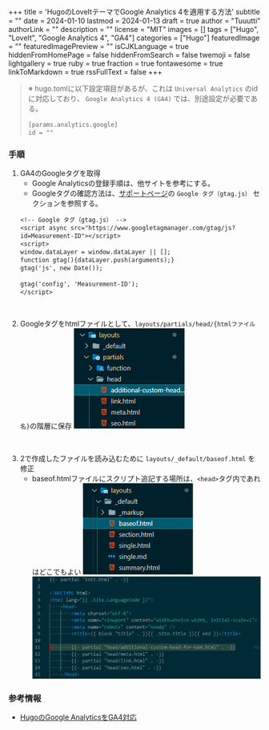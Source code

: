 +++
title = 'HugoのLoveItテーマでGoogle Analytics 4を適用する方法'
subtitle = ""
date = 2024-01-10
lastmod = 2024-01-13
draft = true
author = "Tuuutti"
authorLink = ""
description = ""
license = "MIT"
images = []
tags = ["Hugo", "LoveIt", "Google Analytics 4", "GA4"]
categories = ["Hugo"]
featuredImage = ""
featuredImagePreview = ""
isCJKLanguage = true
hiddenFromHomePage = false
hiddenFromSearch = false
twemoji = false
lightgallery = true
ruby = true
fraction = true
fontawesome = true
linkToMarkdown = true
rssFullText = false
+++

<!--more-->

> ※ hugo.tomlに以下設定項目があるが、これは `Universal Analytics` のidに対応しており、 `Google Analytics 4 (GA4)` では、別途設定が必要である。
> ```
> [params.analytics.google]
> id = ""
>```

### 手順
1. GA4のGoogleタグを取得
    - Google Analyticsの登録手順は、他サイトを参考にする。
    - Googleタグの確認方法は、[サポートページ](https://support.google.com/analytics/topic/12208141?hl=ja&ref_topic=12154439)の `Google タグ（gtag.js）` セクションを参照する。
    ```
    <!-- Google タグ（gtag.js） -->
    <script async src="https://www.googletagmanager.com/gtag/js?id=Measurement-ID"></script>
    <script>
    window.dataLayer = window.dataLayer || [];
    function gtag(){dataLayer.push(arguments);}
    gtag('js', new Date());

    gtag('config', 'Measurement-ID');
    </script>
    ```
<br>

2. Googleタグをhtmlファイルとして、`layouts/partials/head/{htmlファイル名}`の階層に保存
    ![Googleタグの保存先](gtag_save_location.png "Googleタグの保存先")
<br>

3. 2で作成したファイルを読み込むために `layouts/_default/baseof.html` を修正
    - baseof.htmlファイルにスクリプト追記する場所は、`<head>`タグ内であれはどこでもよい
    ![baseof.htmlファイルの在処](baseof_location.png "baseof.htmlファイルの在処")
    ![baseof.htmlファイルに追記するスクリプト](image.png "baseof.htmlファイルに追記するスクリプト")

### 参考情報
- [HugoのGoogle AnalyticsをGA4対応](https://scribble.washo3.com/hugo-analytics-ga4)